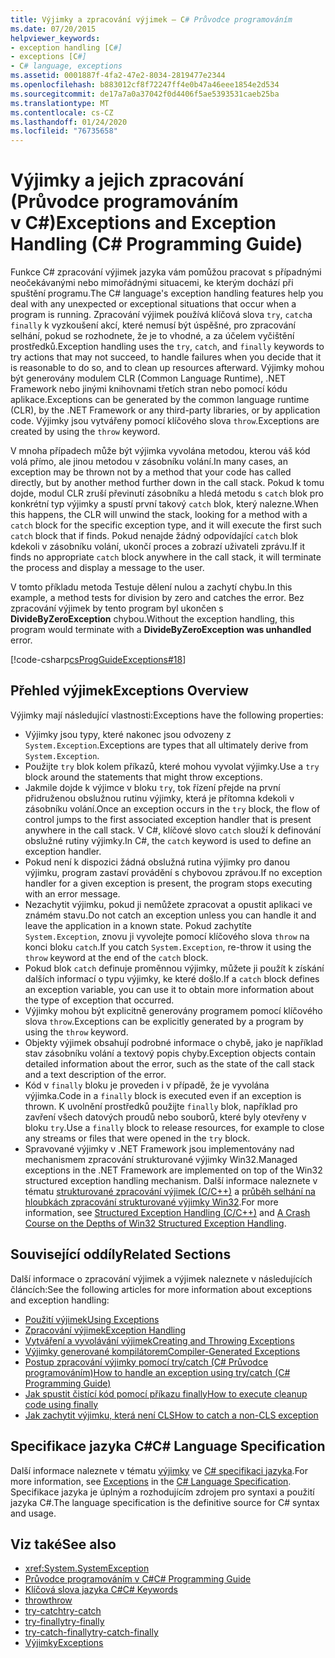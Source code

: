 ```yaml
---
title: Výjimky a zpracování výjimek – C# Průvodce programováním
ms.date: 07/20/2015
helpviewer_keywords:
- exception handling [C#]
- exceptions [C#]
- C# language, exceptions
ms.assetid: 0001887f-4fa2-47e2-8034-2819477e2344
ms.openlocfilehash: b883012cf8f72247ff4e0b47a46eee1854e2d534
ms.sourcegitcommit: de17a7a0a37042f0d4406f5ae5393531caeb25ba
ms.translationtype: MT
ms.contentlocale: cs-CZ
ms.lasthandoff: 01/24/2020
ms.locfileid: "76735658"
---
```

# <a name="exceptions-and-exception-handling-c-programming-guide"></a><span data-ttu-id="de129-102">Výjimky a jejich zpracování (Průvodce programováním v C#)</span><span class="sxs-lookup"><span data-stu-id="de129-102">Exceptions and Exception Handling (C# Programming Guide)</span></span>

<span data-ttu-id="de129-103">Funkce C# zpracování výjimek jazyka vám pomůžou pracovat s případnými neočekávanými nebo mimořádnými situacemi, ke kterým dochází při spuštění programu.</span><span class="sxs-lookup"><span data-stu-id="de129-103">The C# language's exception handling features help you deal with any unexpected or exceptional situations that occur when a program is running.</span></span> <span data-ttu-id="de129-104">Zpracování výjimek používá klíčová slova `try`, `catch`a `finally` k vyzkoušení akcí, které nemusí být úspěšné, pro zpracování selhání, pokud se rozhodnete, že je to vhodné, a za účelem vyčištění prostředků.</span><span class="sxs-lookup"><span data-stu-id="de129-104">Exception handling uses the `try`, `catch`, and `finally` keywords to try actions that may not succeed, to handle failures when you decide that it is reasonable to do so, and to clean up resources afterward.</span></span> <span data-ttu-id="de129-105">Výjimky mohou být generovány modulem CLR (Common Language Runtime), .NET Framework nebo jinými knihovnami třetích stran nebo pomocí kódu aplikace.</span><span class="sxs-lookup"><span data-stu-id="de129-105">Exceptions can be generated by the common language runtime (CLR), by the .NET Framework or any third-party libraries, or by application code.</span></span> <span data-ttu-id="de129-106">Výjimky jsou vytvářeny pomocí klíčového slova `throw`.</span><span class="sxs-lookup"><span data-stu-id="de129-106">Exceptions are created by using the `throw` keyword.</span></span>

<span data-ttu-id="de129-107">V mnoha případech může být výjimka vyvolána metodou, kterou váš kód volá přímo, ale jinou metodou v zásobníku volání.</span><span class="sxs-lookup"><span data-stu-id="de129-107">In many cases, an exception may be thrown not by a method that your code has called directly, but by another method further down in the call stack.</span></span> <span data-ttu-id="de129-108">Pokud k tomu dojde, modul CLR zruší převinutí zásobníku a hledá metodu s `catch` blok pro konkrétní typ výjimky a spustí první takový `catch` blok, který nalezne.</span><span class="sxs-lookup"><span data-stu-id="de129-108">When this happens, the CLR will unwind the stack, looking for a method with a `catch` block for the specific exception type, and it will execute the first such `catch` block that if finds.</span></span> <span data-ttu-id="de129-109">Pokud nenajde žádný odpovídající `catch` blok kdekoli v zásobníku volání, ukončí proces a zobrazí uživateli zprávu.</span><span class="sxs-lookup"><span data-stu-id="de129-109">If it finds no appropriate `catch` block anywhere in the call stack, it will terminate the process and display a message to the user.</span></span>

<span data-ttu-id="de129-110">V tomto příkladu metoda Testuje dělení nulou a zachytí chybu.</span><span class="sxs-lookup"><span data-stu-id="de129-110">In this example, a method tests for division by zero and catches the error.</span></span> <span data-ttu-id="de129-111">Bez zpracování výjimek by tento program byl ukončen s **DivideByZeroException** chybou.</span><span class="sxs-lookup"><span data-stu-id="de129-111">Without the exception handling, this program would terminate with a **DivideByZeroException was unhandled** error.</span></span>

[!code-csharp[csProgGuideExceptions#18](~/samples/snippets/csharp/VS_Snippets_VBCSharp/csProgGuideExceptions/CS/Exceptions.cs#18)]

## <a name="exceptions-overview"></a><span data-ttu-id="de129-112">Přehled výjimek</span><span class="sxs-lookup"><span data-stu-id="de129-112">Exceptions Overview</span></span>

<span data-ttu-id="de129-113">Výjimky mají následující vlastnosti:</span><span class="sxs-lookup"><span data-stu-id="de129-113">Exceptions have the following properties:</span></span>

- <span data-ttu-id="de129-114">Výjimky jsou typy, které nakonec jsou odvozeny z `System.Exception`.</span><span class="sxs-lookup"><span data-stu-id="de129-114">Exceptions are types that all ultimately derive from `System.Exception`.</span></span>
- <span data-ttu-id="de129-115">Použijte `try` blok kolem příkazů, které mohou vyvolat výjimky.</span><span class="sxs-lookup"><span data-stu-id="de129-115">Use a `try` block around the statements that might throw exceptions.</span></span>
- <span data-ttu-id="de129-116">Jakmile dojde k výjimce v bloku `try`, tok řízení přejde na první přidruženou obslužnou rutinu výjimky, která je přítomna kdekoli v zásobníku volání.</span><span class="sxs-lookup"><span data-stu-id="de129-116">Once an exception occurs in the `try` block, the flow of control jumps to the first associated exception handler that is present anywhere in the call stack.</span></span> <span data-ttu-id="de129-117">V C#, klíčové slovo `catch` slouží k definování obslužné rutiny výjimky.</span><span class="sxs-lookup"><span data-stu-id="de129-117">In C#, the `catch` keyword is used to define an exception handler.</span></span>
- <span data-ttu-id="de129-118">Pokud není k dispozici žádná obslužná rutina výjimky pro danou výjimku, program zastaví provádění s chybovou zprávou.</span><span class="sxs-lookup"><span data-stu-id="de129-118">If no exception handler for a given exception is present, the program stops executing with an error message.</span></span>
- <span data-ttu-id="de129-119">Nezachytit výjimku, pokud ji nemůžete zpracovat a opustit aplikaci ve známém stavu.</span><span class="sxs-lookup"><span data-stu-id="de129-119">Do not catch an exception unless you can handle it and leave the application in a known state.</span></span> <span data-ttu-id="de129-120">Pokud zachytíte `System.Exception`, znovu ji vyvolejte pomocí klíčového slova `throw` na konci bloku `catch`.</span><span class="sxs-lookup"><span data-stu-id="de129-120">If you catch `System.Exception`, re-throw it using the `throw` keyword at the end of the `catch` block.</span></span>
- <span data-ttu-id="de129-121">Pokud blok `catch` definuje proměnnou výjimky, můžete ji použít k získání dalších informací o typu výjimky, ke které došlo.</span><span class="sxs-lookup"><span data-stu-id="de129-121">If a `catch` block defines an exception variable, you can use it to obtain more information about the type of exception that occurred.</span></span>
- <span data-ttu-id="de129-122">Výjimky mohou být explicitně generovány programem pomocí klíčového slova `throw`.</span><span class="sxs-lookup"><span data-stu-id="de129-122">Exceptions can be explicitly generated by a program by using the `throw` keyword.</span></span>
- <span data-ttu-id="de129-123">Objekty výjimek obsahují podrobné informace o chybě, jako je například stav zásobníku volání a textový popis chyby.</span><span class="sxs-lookup"><span data-stu-id="de129-123">Exception objects contain detailed information about the error, such as the state of the call stack and a text description of the error.</span></span>
- <span data-ttu-id="de129-124">Kód v `finally` bloku je proveden i v případě, že je vyvolána výjimka.</span><span class="sxs-lookup"><span data-stu-id="de129-124">Code in a `finally` block is executed even if an exception is thrown.</span></span> <span data-ttu-id="de129-125">K uvolnění prostředků použijte `finally` blok, například pro zavření všech datových proudů nebo souborů, které byly otevřeny v bloku `try`.</span><span class="sxs-lookup"><span data-stu-id="de129-125">Use a `finally` block to release resources, for example to close any streams or files that were opened in the `try` block.</span></span>
- <span data-ttu-id="de129-126">Spravované výjimky v .NET Framework jsou implementovány nad mechanismem zpracování strukturované výjimky Win32.</span><span class="sxs-lookup"><span data-stu-id="de129-126">Managed exceptions in the .NET Framework are implemented on top of the Win32 structured exception handling mechanism.</span></span> <span data-ttu-id="de129-127">Další informace naleznete v tématu [strukturované zpracování výjimek (C/C++)](/cpp/cpp/structured-exception-handling-c-cpp) a [průběh selhání na hloubkách zpracování strukturované výjimky Win32](http://bytepointer.com/resources/pietrek_crash_course_depths_of_win32_seh.htm).</span><span class="sxs-lookup"><span data-stu-id="de129-127">For more information, see [Structured Exception Handling (C/C++)](/cpp/cpp/structured-exception-handling-c-cpp) and [A Crash Course on the Depths of Win32 Structured Exception Handling](http://bytepointer.com/resources/pietrek_crash_course_depths_of_win32_seh.htm).</span></span>

## <a name="related-sections"></a><span data-ttu-id="de129-128">Související oddíly</span><span class="sxs-lookup"><span data-stu-id="de129-128">Related Sections</span></span>

<span data-ttu-id="de129-129">Další informace o zpracování výjimek a výjimek naleznete v následujících článcích:</span><span class="sxs-lookup"><span data-stu-id="de129-129">See the following articles for more information about exceptions and exception handling:</span></span>

- [<span data-ttu-id="de129-130">Použití výjimek</span><span class="sxs-lookup"><span data-stu-id="de129-130">Using Exceptions</span></span>](using-exceptions.md)
- [<span data-ttu-id="de129-131">Zpracování výjimek</span><span class="sxs-lookup"><span data-stu-id="de129-131">Exception Handling</span></span>](exception-handling.md)
- [<span data-ttu-id="de129-132">Vytváření a vyvolávání výjimek</span><span class="sxs-lookup"><span data-stu-id="de129-132">Creating and Throwing Exceptions</span></span>](creating-and-throwing-exceptions.md)
- [<span data-ttu-id="de129-133">Výjimky generované kompilátorem</span><span class="sxs-lookup"><span data-stu-id="de129-133">Compiler-Generated Exceptions</span></span>](compiler-generated-exceptions.md)
- [<span data-ttu-id="de129-134">Postup zpracování výjimky pomocí try/catch (C# Průvodce programováním)</span><span class="sxs-lookup"><span data-stu-id="de129-134">How to handle an exception using try/catch (C# Programming Guide)</span></span>](how-to-handle-an-exception-using-try-catch.md)
- [<span data-ttu-id="de129-135">Jak spustit čistící kód pomocí příkazu finally</span><span class="sxs-lookup"><span data-stu-id="de129-135">How to execute cleanup code using finally</span></span>](how-to-execute-cleanup-code-using-finally.md)
- [<span data-ttu-id="de129-136">Jak zachytit výjimku, která není CLS</span><span class="sxs-lookup"><span data-stu-id="de129-136">How to catch a non-CLS exception</span></span>](how-to-catch-a-non-cls-exception.md)

## <a name="c-language-specification"></a><span data-ttu-id="de129-137">Specifikace jazyka C#</span><span class="sxs-lookup"><span data-stu-id="de129-137">C# Language Specification</span></span>

<span data-ttu-id="de129-138">Další informace naleznete v tématu [výjimky](~/_csharplang/spec/exceptions.md) ve [ C# specifikaci jazyka](/dotnet/csharp/language-reference/language-specification/introduction).</span><span class="sxs-lookup"><span data-stu-id="de129-138">For more information, see [Exceptions](~/_csharplang/spec/exceptions.md) in the [C# Language Specification](/dotnet/csharp/language-reference/language-specification/introduction).</span></span> <span data-ttu-id="de129-139">Specifikace jazyka je úplným a rozhodujícím zdrojem pro syntaxi a použití jazyka C#.</span><span class="sxs-lookup"><span data-stu-id="de129-139">The language specification is the definitive source for C# syntax and usage.</span></span>

## <a name="see-also"></a><span data-ttu-id="de129-140">Viz také</span><span class="sxs-lookup"><span data-stu-id="de129-140">See also</span></span>

- <xref:System.SystemException>
- [<span data-ttu-id="de129-141">Průvodce programováním v C#</span><span class="sxs-lookup"><span data-stu-id="de129-141">C# Programming Guide</span></span>](../index.md)
- [<span data-ttu-id="de129-142">Klíčová slova jazyka C#</span><span class="sxs-lookup"><span data-stu-id="de129-142">C# Keywords</span></span>](../../language-reference/keywords/index.md)
- [<span data-ttu-id="de129-143">throw</span><span class="sxs-lookup"><span data-stu-id="de129-143">throw</span></span>](../../language-reference/keywords/throw.md)
- [<span data-ttu-id="de129-144">try-catch</span><span class="sxs-lookup"><span data-stu-id="de129-144">try-catch</span></span>](../../language-reference/keywords/try-catch.md)
- [<span data-ttu-id="de129-145">try-finally</span><span class="sxs-lookup"><span data-stu-id="de129-145">try-finally</span></span>](../../language-reference/keywords/try-finally.md)
- [<span data-ttu-id="de129-146">try-catch-finally</span><span class="sxs-lookup"><span data-stu-id="de129-146">try-catch-finally</span></span>](../../language-reference/keywords/try-catch-finally.md)
- [<span data-ttu-id="de129-147">Výjimky</span><span class="sxs-lookup"><span data-stu-id="de129-147">Exceptions</span></span>](../../../standard/exceptions/index.md)
